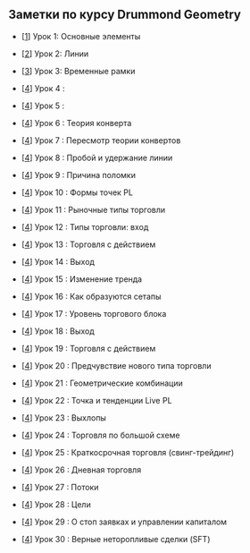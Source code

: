 Заметки по курсу Drummond Geometry
---

* <p>[<a href="http://ragve.ru//view-02-21">1</a>]        Урок 1: Основные элементы </p>
* <p>[<a href="http://ragve.ru//view-01-21">2</a>]        Урок 2: Линии </p>
* <p>[<a href="http://ragve.ru//view-11-20">3</a>]        Урок 3: Временные рамки </p>
* <p>[<a href="http://ragve.ru//view-06-20">4</a>]        Урок 4 : </p>
* <p>[<a href="http://ragve.ru//view-06-20">4</a>]        Урок 5 : </p>
* <p>[<a href="http://ragve.ru//view-06-20">4</a>]        Урок 6 : Теория конверта</p>
* <p>[<a href="http://ragve.ru//view-06-20">4</a>]        Урок 7 : Пересмотр теории конвертов </p>
* <p>[<a href="http://ragve.ru//view-06-20">4</a>]        Урок 8 : Пробой и удержание линии </p>
* <p>[<a href="http://ragve.ru//view-06-20">4</a>]        Урок 9 : Причина поломки </p>
* <p>[<a href="http://ragve.ru//view-06-20">4</a>]        Урок 10 : Формы точек PL  </p>
* <p>[<a href="http://ragve.ru//view-06-20">4</a>]        Урок 11 : Рыночные типы торговли   </p>
* <p>[<a href="http://ragve.ru//view-06-20">4</a>]        Урок 12 : Типы торговли: вход  </p>
* <p>[<a href="http://ragve.ru//view-06-20">4</a>]        Урок 13 : Торговля с действием  </p>
* <p>[<a href="http://ragve.ru//view-06-20">4</a>]        Урок 14 : Выход  </p>
* <p>[<a href="http://ragve.ru//view-06-20">4</a>]        Урок 15 : Изменение тренда  </p>
* <p>[<a href="http://ragve.ru//view-06-20">4</a>]        Урок 16 : Как образуются сетапы </p>
* <p>[<a href="http://ragve.ru//view-06-20">4</a>]        Урок 17 : Уровень торгового блока </p>
* <p>[<a href="http://ragve.ru//view-06-20">4</a>]        Урок 18 : Выход </p>
* <p>[<a href="http://ragve.ru//view-06-20">4</a>]        Урок 19 : Торговля с действием </p>
* <p>[<a href="http://ragve.ru//view-06-20">4</a>]        Урок 20 : Предчувствие нового типа торговли </p>
* <p>[<a href="http://ragve.ru//view-06-20">4</a>]        Урок 21 : Геометрические комбинации </p>
* <p>[<a href="http://ragve.ru//view-06-20">4</a>]        Урок 22 : Точка и тенденции Live PL </p>
* <p>[<a href="http://ragve.ru//view-06-20">4</a>]        Урок 23 : Выхлопы  </p>
* <p>[<a href="http://ragve.ru//view-06-20">4</a>]        Урок 24 : Торговля по большой схеме  </p>
* <p>[<a href="http://ragve.ru//view-06-20">4</a>]        Урок 25 : Краткосрочная торговля (свинг-трейдинг)  </p>
* <p>[<a href="http://ragve.ru//view-06-20">4</a>]        Урок 26 : Дневная торговля  </p>
* <p>[<a href="http://ragve.ru//view-06-20">4</a>]        Урок 27 : Потоки  </p>
* <p>[<a href="http://ragve.ru//view-06-20">4</a>]        Урок 28 : Цели </p>
* <p>[<a href="http://ragve.ru//view-06-20">4</a>]        Урок 29 : О стоп заявках и управлении капиталом </p>
* <p>[<a href="http://ragve.ru//view-06-20">4</a>]        Урок 30  : Верные неторопливые сделки (SFT) </p>










